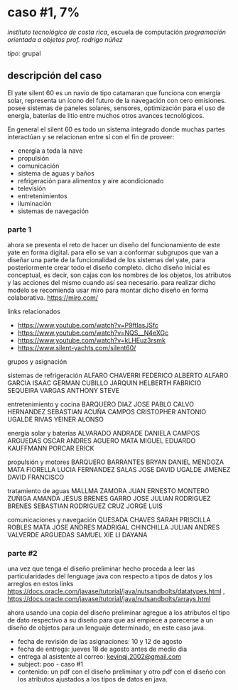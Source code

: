 # caso #1, 7%

*instituto tecnológico de costa rica*, escuela de computación
*programación orientada a objetos*
_prof. rodrigo núñez_

*tipo:* grupal

## descripción del caso 
El yate silent 60 es un navío de tipo catamaran que funciona con energía solar, representa un ícono del futuro de la navegación con cero emisiones. posee sistemas de paneles solares, sensores, optimización para el uso de energía, baterías de litio entre muchos otros avances tecnológicos. 

En general el silent 60 es todo un sistema integrado donde muchas partes interactúan y se relacionan entre sí con el fín de proveer:

- energía a toda la nave
- propulsión
- comunicación
- sistema de aguas y baños
- refrigeración para alimentos y aire acondicionado
- televisión
- entretenimientos
- iluminación
- sistemas de navegación

### parte 1
ahora se presenta el reto de hacer un diseño del funcionamiento de este yate en forma digital. para ello se van a conformar subgrupos que van a diseñar una parte de la funcionalidad de los sistemas del yate, para posteriormente crear todo el diseño completo. dicho diseño inicial es conceptual, es decir, son cajas con los nombres de los objetos, los atributos y las acciones del mismo cuando así sea necesario. para realizar dicho modelo se recomienda usar miro para montar dicho diseño en forma colaborativa. https://miro.com/

links relacionados 
- https://www.youtube.com/watch?v=P9ftIasJSfc
- https://www.youtube.com/watch?v=NQS__N4eXGc
- https://www.youtube.com/watch?v=kLHEuz3rsmk
- https://www.silent-yachts.com/silent60/

grupos y asignación

sistemas de refrigeración
ALFARO CHAVERRI FEDERICO ALBERTO
ALFARO GARCIA ISAAC GERMAN
CUBILLO JARQUIN HELBERTH FABRICIO
SEQUEIRA VARGAS ANTHONY STEVE

entretenimiento y cocina
BARQUERO DIAZ JOSE PABLO
CALVO HERNANDEZ SEBASTIAN
ACUÑA CAMPOS CRISTOPHER ANTONIO
UGALDE RIVAS YEINER ALONSO

energía solar y baterías
ALVARADO ANDRADE DANIELA
CAMPOS ARGUEDAS OSCAR ANDRES
AGUERO MATA MIGUEL EDUARDO
KAUFFMANN PORCAR ERICK

propulsión y motores
BARQUERO BARRANTES BRYAN DANIEL
MENDOZA MATA FIORELLA LUCIA
FERNANDEZ SALAS JOSE DAVID
UGALDE JIMENEZ DAVID FRANCISCO

tratamiento de aguas
MALLMA ZAMORA JUAN ERNESTO
MONTERO ZUÑIGA AMANDA JESUS
BRENES GARRO JOSE JULIAN
RODRIGUEZ BRENES SEBASTIAN
RODRIGUEZ CRUZ JORGE LUIS

comunicaciones y navegación
QUESADA CHAVES SARAH PRISCILLA
ROBLES MATA JOSE ANDRES
MADRIGAL CHINCHILLA JULIAN ANDRES
VALVERDE ARGUEDAS SAMUEL
XIE LI DAYANA

### parte #2
una vez que tenga el diseño preliminar hecho proceda a leer las particularidades del lenguage java con respecto a tipos de datos y los arreglos en estos links https://docs.oracle.com/javase/tutorial/java/nutsandbolts/datatypes.html , https://docs.oracle.com/javase/tutorial/java/nutsandbolts/arrays.html 

ahora usando una copia del diseño preliminar agregue a los atributos el tipo de dato respectivo a su diseño para que así empiece a parecerse a un diseño de objetos para un lenguaje determinado, en este caso java.

- fecha de revisión de las asignaciones: 10 y 12 de agosto
- fecha de entrega: jueves 18 de agosto antes de medio día
- entrega al asistente al correo: kevinqj.2002@gmail.com
- subject: poo - caso #1
- contenido: un pdf con el diseño preliminar y otro pdf con el diseño con los atributos ajustados a los tipos de datos en java. 
